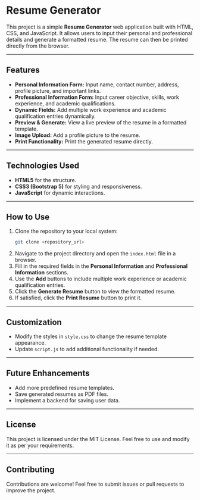 # Resume Generator

This project is a simple **Resume Generator** web application built with HTML, CSS, and JavaScript. It allows users to input their personal and professional details and generate a formatted resume. The resume can then be printed directly from the browser.

---

## Features
- **Personal Information Form:** Input name, contact number, address, profile picture, and important links.
- **Professional Information Form:** Input career objective, skills, work experience, and academic qualifications.
- **Dynamic Fields:** Add multiple work experience and academic qualification entries dynamically.
- **Preview & Generate:** View a live preview of the resume in a formatted template.
- **Image Upload:** Add a profile picture to the resume.
- **Print Functionality:** Print the generated resume directly.

---

## Technologies Used
- **HTML5** for the structure.
- **CSS3 (Bootstrap 5)** for styling and responsiveness.
- **JavaScript** for dynamic interactions.

---

## How to Use
1. Clone the repository to your local system:
    ```bash
    git clone <repository_url>
    ```
2. Navigate to the project directory and open the `index.html` file in a browser.
3. Fill in the required fields in the **Personal Information** and **Professional Information** sections.
4. Use the **Add** buttons to include multiple work experience or academic qualification entries.
5. Click the **Generate Resume** button to view the formatted resume.
6. If satisfied, click the **Print Resume** button to print it.

---


## Customization
- Modify the styles in `style.css` to change the resume template appearance.
- Update `script.js` to add additional functionality if needed.

---

## Future Enhancements
- Add more predefined resume templates.
- Save generated resumes as PDF files.
- Implement a backend for saving user data.

---

## License
This project is licensed under the MIT License. Feel free to use and modify it as per your requirements.

---

## Contributing
Contributions are welcome! Feel free to submit issues or pull requests to improve the project.
